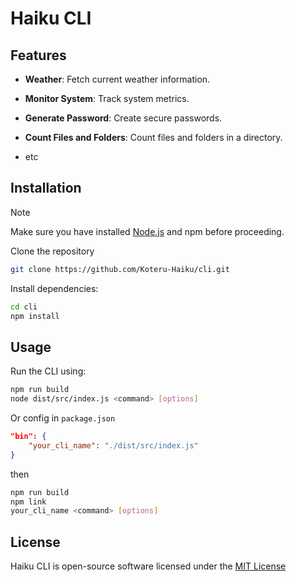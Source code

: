 # Haiku CLI

## Features

- **Weather**: Fetch current weather information.

- **Monitor System**: Track system metrics.

- **Generate Password**: Create secure passwords.

- **Count Files and Folders**: Count files and folders in a directory.

- etc

## Installation

> [!NOTE]
> Make sure you have installed [Node.js](https://nodejs.org/en) and npm before proceeding.

Clone the repository
```bash
git clone https://github.com/Koteru-Haiku/cli.git
```
Install dependencies:
```bash
cd cli
npm install
```
## Usage
Run the CLI using:
```bash
npm run build
node dist/src/index.js <command> [options]
```
Or config in `package.json`
```json
"bin": {
    "your_cli_name": "./dist/src/index.js"
}
```
then
```bash
npm run build
npm link
your_cli_name <command> [options]
```
## License
Haiku CLI is open-source software licensed under the [MIT License](https://github.com/Koteru-Haiku/cli/blob/main/LICENSE)
